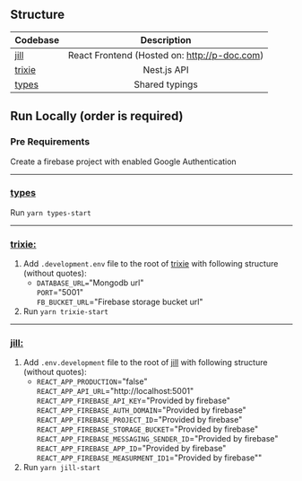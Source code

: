 ## Structure

| Codebase              |                 Description                  |
|:----------------------|:--------------------------------------------:|
| [jill](apps/jill)     | React Frontend (Hosted on: http://p-doc.com) |
| [trixie](apps/trixie) |                 Nest.js API                  |
| [types](libs/types)   |                Shared typings                |

## Run Locally (order is required)

### Pre Requirements
Create a firebase project with enabled Google Authentication

---

### [types](libs/types)
Run `yarn types-start`

---

### [trixie:](apps/trixie)
1. Add `.development.env` file to the root of [trixie](apps/trixie) with following structure (without quotes):
   * `DATABASE_URL=`"Mongodb url"\
            `PORT`="5001"\
            `FB_BUCKET_URL`="Firebase storage bucket url"
2. Run `yarn trixie-start`
 
---

### [jill:](apps/jill)
1. Add `.env.development` file to the root of [jill](apps/jill) with following structure (without quotes):
   * `REACT_APP_PRODUCTION`="false"\
     `REACT_APP_API_URL`="http://localhost:5001"\
     `REACT_APP_FIREBASE_API_KEY`="Provided by firebase"\
     `REACT_APP_FIREBASE_AUTH_DOMAIN`="Provided by firebase"\
     `REACT_APP_FIREBASE_PROJECT_ID`="Provided by firebase"\
     `REACT_APP_FIREBASE_STORAGE_BUCKET`="Provided by firebase"\
     `REACT_APP_FIREBASE_MESSAGING_SENDER_ID`="Provided by firebase"\
     `REACT_APP_FIREBASE_APP_ID`="Provided by firebase"\
     `REACT_APP_FIREBASE_MEASURMENT_ID1`="Provided by firebase""
2. Run `yarn jill-start`

